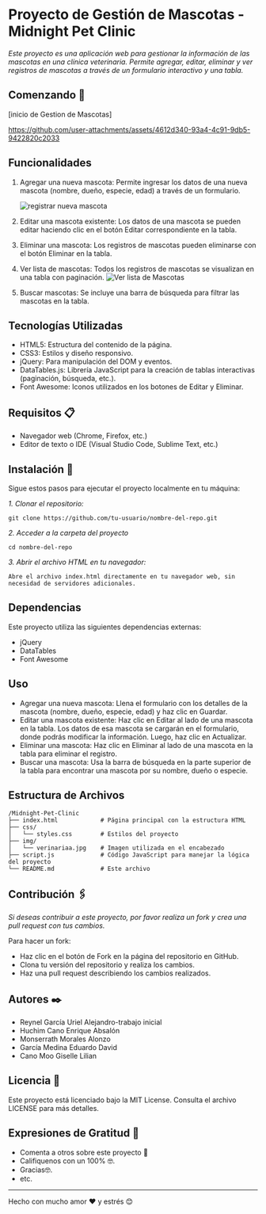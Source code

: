 # Proyecto de Gestión de Mascotas - Midnight Pet Clinic

_Este proyecto es una aplicación web para gestionar la información de las mascotas en una clínica veterinaria. Permite agregar, editar, eliminar y ver registros de mascotas a través de un formulario interactivo y una tabla._

## Comenzando 🚀
[inicio de Gestion de Mascotas] 



https://github.com/user-attachments/assets/4612d340-93a4-4c91-9db5-9422820c2033



## Funcionalidades 
1. Agregar una nueva mascota: Permite ingresar los datos de una nueva mascota (nombre, dueño, especie, edad) a través de un formulario.
   
   ![registrar nueva mascota](https://github.com/user-attachments/assets/003b72cd-9c86-4280-aca4-3f967c5fda74)

3. Editar una mascota existente: Los datos de una mascota se pueden editar haciendo clic en el botón Editar correspondiente en la tabla.
4. Eliminar una mascota: Los registros de mascotas pueden eliminarse con el botón Eliminar en la tabla.
5. Ver lista de mascotas: Todos los registros de mascotas se visualizan en una tabla con paginación.
   ![Ver lista de Mascotas](https://github.com/user-attachments/assets/b520bed0-19e1-438b-a7bb-7a1b2ce7ea3b)

7. Buscar mascotas: Se incluye una barra de búsqueda para filtrar las mascotas en la tabla.

## Tecnologías Utilizadas
* HTML5: Estructura del contenido de la página.
* CSS3: Estilos y diseño responsivo.
* jQuery: Para manipulación del DOM y eventos.
* DataTables.js: Librería JavaScript para la creación de tablas interactivas (paginación, búsqueda, etc.).
* Font Awesome: Iconos utilizados en los botones de Editar y Eliminar.

## Requisitos 📋
* Navegador web (Chrome, Firefox, etc.)
* Editor de texto o IDE (Visual Studio Code, Sublime Text, etc.)


## Instalación 🔧

Sigue estos pasos para ejecutar el proyecto localmente en tu máquina:


_1. Clonar el repositorio:_

```
git clone https://github.com/tu-usuario/nombre-del-repo.git
```
_2. Acceder a la carpeta del proyecto_

```
cd nombre-del-repo

```
_3. Abrir el archivo HTML en tu navegador:_
```
Abre el archivo index.html directamente en tu navegador web, sin necesidad de servidores adicionales.

```
## Dependencias
Este proyecto utiliza las siguientes dependencias externas:

* jQuery
* DataTables
* Font Awesome

## Uso
* Agregar una nueva mascota: Llena el formulario con los detalles de la mascota (nombre, dueño, especie, edad) y haz clic en Guardar.
* Editar una mascota existente: Haz clic en Editar al lado de una mascota en la tabla. Los datos de esa mascota se cargarán en el formulario, donde podrás modificar la información. Luego, haz clic en Actualizar.
* Eliminar una mascota: Haz clic en Eliminar al lado de una mascota en la tabla para eliminar el registro.
* Buscar una mascota: Usa la barra de búsqueda en la parte superior de la tabla para encontrar una mascota por su nombre, dueño o especie.
  
## Estructura de Archivos
```
/Midnight-Pet-Clinic
├── index.html            # Página principal con la estructura HTML
├── css/
│   └── styles.css        # Estilos del proyecto
├── img/
│   └── verinariaa.jpg    # Imagen utilizada en el encabezado
├── script.js             # Código JavaScript para manejar la lógica del proyecto
└── README.md             # Este archivo
```
## Contribución 🖇️

_Si deseas contribuir a este proyecto, por favor realiza un fork y crea una pull request con tus cambios._

Para hacer un fork:

* Haz clic en el botón de Fork en la página del repositorio en GitHub.
* Clona tu versión del repositorio y realiza los cambios.
* Haz una pull request describiendo los cambios realizados.


## Autores ✒️
* Reynel García Uriel Alejandro-trabajo inicial
* Huchim Cano Enrique Absalón
* Monserrath Morales Alonzo
* García Medina Eduardo David
* Cano Moo Giselle Lilian

## Licencia 📄
Este proyecto está licenciado bajo la MIT License. Consulta el archivo LICENSE para más detalles.

## Expresiones de Gratitud 🎁

* Comenta a otros sobre este proyecto 📢
* Califiquenos con un 100% 🤓. 
* Gracias🤓.
* etc.



---
Hecho con mucho amor ❤️ y estrés 😊

